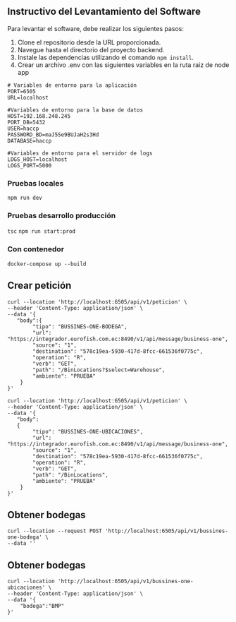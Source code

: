 

## Instructivo del Levantamiento del Software

Para levantar el software, debe realizar los siguientes pasos:

1. Clone el repositorio desde la URL proporcionada.
2. Navegue hasta el directorio del proyecto backend.
3. Instale las dependencias utilizando el comando `npm install`.
4. Crear un archivo .env con las siguientes variables en la ruta raiz de node app
```
# Variables de entorno para la aplicación
PORT=6505
URL=localhost

#Variables de entorno para la base de datos
HOST=192.168.248.245
PORT_DB=5432
USER=haccp
PASSWORD_BD=maJ5Se9BUJaH2s3Hd
DATABASE=haccp

#Variables de entorno para el servidor de logs
LOGS_HOST=localhost
LOGS_PORT=5000

```

### Pruebas locales
`npm run dev`

### Pruebas desarrollo producción
`tsc`
`npm run start:prod`

### Con contenedor
`docker-compose up --build`

## Crear petición
```
curl --location 'http://localhost:6505/api/v1/peticion' \
--header 'Content-Type: application/json' \
--data '{
   "body":{ 
        "tipo": "BUSSINES-ONE-BODEGA",
        "url": "https://integrador.eurofish.com.ec:8490/v1/api/message/business-one",
        "source": "1",
        "destination": "578c19ea-5930-417d-8fcc-661536f0775c",
        "operation": "R",
        "verb": "GET",
        "path": "/BinLocations?$select=Warehouse",
        "ambiente": "PRUEBA"
    }
}'

curl --location 'http://localhost:6505/api/v1/peticion' \
--header 'Content-Type: application/json' \
--data '{
   "body":
   { 
        "tipo": "BUSSINES-ONE-UBICACIONES",
        "url": "https://integrador.eurofish.com.ec:8490/v1/api/message/business-one",
        "source": "1",
        "destination": "578c19ea-5930-417d-8fcc-661536f0775c",
        "operation": "R",
        "verb": "GET",
        "path": "/BinLocations",
        "ambiente": "PRUEBA"
    }
}'
```


## Obtener bodegas
```
curl --location --request POST 'http://localhost:6505/api/v1/bussines-one-bodega' \
--data ''
```
## Obtener bodegas
```
curl --location 'http://localhost:6505/api/v1/bussines-one-ubicaciones' \
--header 'Content-Type: application/json' \
--data '{
    "bodega":"BMP"
}'
```